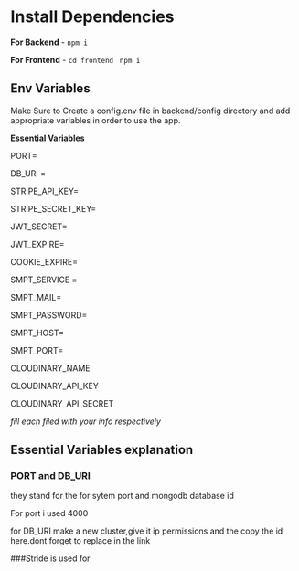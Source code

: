 # Install Dependencies

**For Backend** - `npm i`

**For Frontend** - `cd frontend` ` npm i`

## Env Variables

Make Sure to Create a config.env file in backend/config directory and add appropriate variables in order to use the app.

**Essential Variables**

PORT=

DB_URI =

STRIPE_API_KEY=

STRIPE_SECRET_KEY=

JWT_SECRET=

JWT_EXPIRE=

COOKIE_EXPIRE=

SMPT_SERVICE =

SMPT_MAIL=

SMPT_PASSWORD=

SMPT_HOST=

SMPT_PORT=

CLOUDINARY_NAME

CLOUDINARY_API_KEY

CLOUDINARY_API_SECRET

_fill each filed with your info respectively_

## Essential Variables explanation
### PORT and DB_URI
they stand for the for sytem port and mongodb database id

For port i used 4000

for DB_URI make a new cluster,give it ip permissions and the copy the id here.dont forget to replace <password> in the link

###Stride is used for


